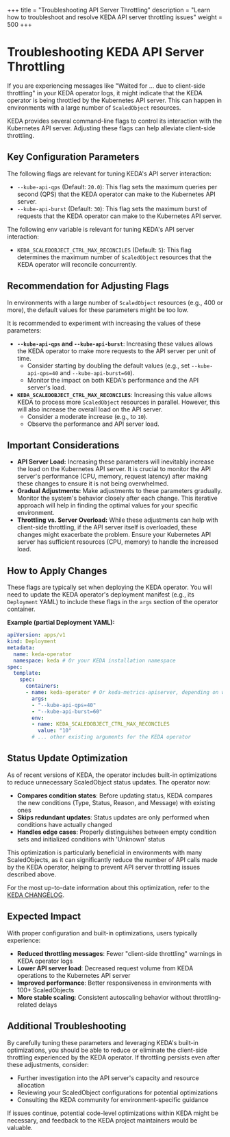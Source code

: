 +++
title = "Troubleshooting API Server Throttling"
description = "Learn how to troubleshoot and resolve KEDA API server throttling issues"
weight = 500
+++

# Troubleshooting KEDA API Server Throttling

If you are experiencing messages like "Waited for ... due to client-side throttling" in your KEDA operator logs, it might indicate that the KEDA operator is being throttled by the Kubernetes API server. This can happen in environments with a large number of `ScaledObject` resources.

KEDA provides several command-line flags to control its interaction with the Kubernetes API server. Adjusting these flags can help alleviate client-side throttling.

## Key Configuration Parameters

The following flags are relevant for tuning KEDA's API server interaction:

*   `--kube-api-qps` (Default: `20.0`): This flag sets the maximum queries per second (QPS) that the KEDA operator can make to the Kubernetes API server.
*   `--kube-api-burst` (Default: `30`): This flag sets the maximum burst of requests that the KEDA operator can make to the Kubernetes API server.

The following env variable is relevant for tuning KEDA's API server interaction:

*   `KEDA_SCALEDOBJECT_CTRL_MAX_RECONCILES` (Default: `5`): This flag determines the maximum number of `ScaledObject` resources that the KEDA operator will reconcile concurrently.

## Recommendation for Adjusting Flags

In environments with a large number of `ScaledObject` resources (e.g., 400 or more), the default values for these parameters might be too low.

It is recommended to experiment with increasing the values of these parameters:

*   **`--kube-api-qps` and `--kube-api-burst`**: Increasing these values allows the KEDA operator to make more requests to the API server per unit of time.
    *   Consider starting by doubling the default values (e.g., set `--kube-api-qps=40` and `--kube-api-burst=60`).
    *   Monitor the impact on both KEDA's performance and the API server's load.
*   **`KEDA_SCALEDOBJECT_CTRL_MAX_RECONCILES`**: Increasing this value allows KEDA to process more `ScaledObject` resources in parallel. However, this will also increase the overall load on the API server.
    *   Consider a moderate increase (e.g., to `10`).
    *   Observe the performance and API server load.

## Important Considerations

*   **API Server Load:** Increasing these parameters will inevitably increase the load on the Kubernetes API server. It is crucial to monitor the API server's performance (CPU, memory, request latency) after making these changes to ensure it is not being overwhelmed.
*   **Gradual Adjustments:** Make adjustments to these parameters gradually. Monitor the system's behavior closely after each change. This iterative approach will help in finding the optimal values for your specific environment.
*   **Throttling vs. Server Overload:** While these adjustments can help with client-side throttling, if the API server itself is overloaded, these changes might exacerbate the problem. Ensure your Kubernetes API server has sufficient resources (CPU, memory) to handle the increased load.

## How to Apply Changes

These flags are typically set when deploying the KEDA operator. You will need to update the KEDA operator's deployment manifest (e.g., its `Deployment` YAML) to include these flags in the `args` section of the operator container.

**Example (partial Deployment YAML):**

```yaml
apiVersion: apps/v1
kind: Deployment
metadata:
  name: keda-operator
  namespace: keda # Or your KEDA installation namespace
spec:
  template:
    spec:
      containers:
      - name: keda-operator # Or keda-metrics-apiserver, depending on which component is throttled
        args:
        - "--kube-api-qps=40"
        - "--kube-api-burst=60"
        env:
        - name: KEDA_SCALEDOBJECT_CTRL_MAX_RECONCILES
          value: "10"
        # ... other existing arguments for the KEDA operator
```

## Status Update Optimization

As of recent versions of KEDA, the operator includes built-in optimizations to reduce unnecessary ScaledObject status updates. The operator now:

- **Compares condition states**: Before updating status, KEDA compares the new conditions (Type, Status, Reason, and Message) with existing ones
- **Skips redundant updates**: Status updates are only performed when conditions have actually changed
- **Handles edge cases**: Properly distinguishes between empty condition sets and initialized conditions with 'Unknown' status

This optimization is particularly beneficial in environments with many ScaledObjects, as it can significantly reduce the number of API calls made by the KEDA operator, helping to prevent API server throttling issues described above.

For the most up-to-date information about this optimization, refer to the [KEDA CHANGELOG](https://github.com/kedacore/keda/blob/main/CHANGELOG.md).

## Expected Impact

With proper configuration and built-in optimizations, users typically experience:

- **Reduced throttling messages**: Fewer "client-side throttling" warnings in KEDA operator logs
- **Lower API server load**: Decreased request volume from KEDA operations to the Kubernetes API server
- **Improved performance**: Better responsiveness in environments with 100+ ScaledObjects
- **More stable scaling**: Consistent autoscaling behavior without throttling-related delays

## Additional Troubleshooting

By carefully tuning these parameters and leveraging KEDA's built-in optimizations, you should be able to reduce or eliminate the client-side throttling experienced by the KEDA operator. If throttling persists even after these adjustments, consider:

- Further investigation into the API server's capacity and resource allocation
- Reviewing your ScaledObject configurations for potential optimizations
- Consulting the KEDA community for environment-specific guidance

If issues continue, potential code-level optimizations within KEDA might be necessary, and feedback to the KEDA project maintainers would be valuable.